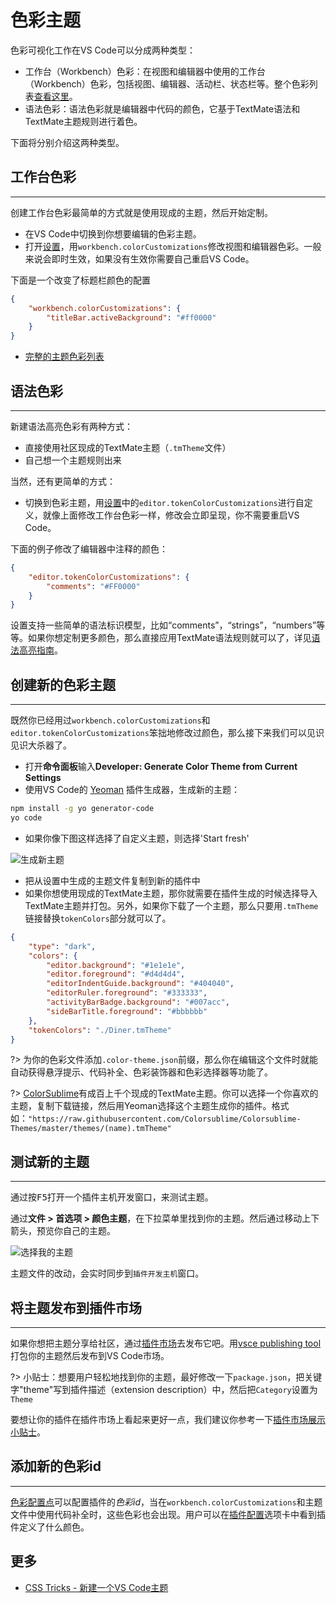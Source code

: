 # 色彩主题

色彩可视化工作在VS Code可以分成两种类型：
- 工作台（Workbench）色彩：在视图和编辑器中使用的工作台（Workbench）色彩，包括视图、编辑器、活动栏、状态栏等。整个色彩列表[查看这里](/references/theme-color)。
- 语法色彩：语法色彩就是编辑器中代码的颜色，它基于TextMate语法和TextMate主题规则进行着色。

下面将分别介绍这两种类型。

## 工作台色彩
---

创建工作台色彩最简单的方式就是使用现成的主题，然后开始定制。

- 在VS Code中切换到你想要编辑的色彩主题。
- 打开[设置](https://code.visualstudio.com/docs/getstarted/settings)，用`workbench.colorCustomizations`修改视图和编辑器色彩。一般来说会即时生效，如果没有生效你需要自己重启VS Code。

下面是一个改变了标题栏颜色的配置
```json
{
	"workbench.colorCustomizations": {
		"titleBar.activeBackground": "#ff0000"
	}
}
```

- [完整的主题色彩列表](/references/theme-color)

## 语法色彩
---

新建语法高亮色彩有两种方式：
- 直接使用社区现成的TextMate主题（`.tmTheme`文件）
- 自己想一个主题规则出来

当然，还有更简单的方式：

- 切换到色彩主题，用[设置](https://code.visualstudio.com/docs/getstarted/settings)中的`editor.tokenColorCustomizations`进行自定义，就像上面修改工作台色彩一样，修改会立即呈现，你不需要重启VS Code。

下面的例子修改了编辑器中注释的颜色：

```json
{
	"editor.tokenColorCustomizations": {
		"comments": "#FF0000"
	}
}
```

设置支持一些简单的语法标识模型，比如“comments”，“strings”，“numbers”等等。如果你想定制更多颜色，那么直接应用TextMate语法规则就可以了，详见[语法高亮指南](/language-extensions/syntax-highlight-guide)。


## 创建新的色彩主题
---

既然你已经用过`workbench.colorCustomizations`和`editor.tokenColorCustomizations`笨拙地修改过颜色，那么接下来我们可以见识见识大杀器了。

- 打开**命令面板**输入**Developer: Generate Color Theme from Current Settings**
- 使用VS Code的 [Yeoman](http://yeoman.io/) 插件生成器，生成新的主题：
```bash
npm install -g yo generator-code
yo code
```
- 如果你像下图这样选择了自定义主题，则选择'Start fresh'

![生成新主题](https://media.githubusercontent.com/media/Microsoft/vscode-docs/master/api/extension-guides/images/color-theme/yocode-colortheme.png)

- 把从设置中生成的主题文件复制到新的插件中
- 如果你想使用现成的TextMate主题，那你就需要在插件生成的时候选择导入TextMate主题并打包。另外，如果你下载了一个主题，那么只要用`.tmTheme`链接替换`tokenColors`部分就可以了。

```json
{
    "type": "dark",
    "colors": {
        "editor.background": "#1e1e1e",
        "editor.foreground": "#d4d4d4",
        "editorIndentGuide.background": "#404040",
        "editorRuler.foreground": "#333333",
        "activityBarBadge.background": "#007acc",
        "sideBarTitle.foreground": "#bbbbbb"
    },
    "tokenColors": "./Diner.tmTheme"
}
```
?> 为你的色彩文件添加`.color-theme.json`前缀，那么你在编辑这个文件时就能自动获得悬浮提示、代码补全、色彩装饰器和色彩选择器等功能了。

?> [ColorSublime](https://colorsublime.github.io/)有成百上千个现成的TextMate主题。你可以选择一个你喜欢的主题，复制下载链接，然后用Yeoman选择这个主题生成你的插件。格式如：`"https://raw.githubusercontent.com/Colorsublime/Colorsublime-Themes/master/themes/(name).tmTheme"`


## 测试新的主题
---

通过按<kbd>F5</kbd>打开一个插件主机开发窗口，来测试主题。

通过**文件 > 首选项 > 颜色主题**，在下拉菜单里找到你的主题。然后通过移动<kbd>上下箭头</kbd>，预览你自己的主题。

![选择我的主题](https://media.githubusercontent.com/media/Microsoft/vscode-docs/master/api/extension-guides/images/color-theme/mytheme.png)

主题文件的改动，会实时同步到`插件开发主机`窗口。

## 将主题发布到插件市场
---

如果你想把主题分享给社区，通过[插件市场](https://code.visualstudio.com/docs/editor/extension-gallery)去发布它吧。用[vsce publishing tool](/working-with-extensions/publish-extension)打包你的主题然后发布到VS Code市场。

?> 小贴士：想要用户轻松地找到你的主题，最好修改一下`package.json`，把关键字"theme"写到插件描述（extension description）中，然后把`Category`设置为`Theme`

要想让你的插件在插件市场上看起来更好一点，我们建议你参考一下[插件市场展示小贴士](/references/extension-manifest#插件市场展示小贴士)。

## 添加新的色彩id
---

[色彩配置点](/references/contribution-points#contributescolors)可以配置插件的*色彩id*，当在`workbench.colorCustomizations`和主题文件中使用代码补全时，这些色彩也会出现。用户可以在[插件配置](https://code.visualstudio.com/docs/editor/extension-gallery#_extension-details)选项卡中看到插件定义了什么颜色。

## 更多

- [CSS Tricks - 新建一个VS Code主题](https://css-tricks.com/creating-a-vs-code-theme/)